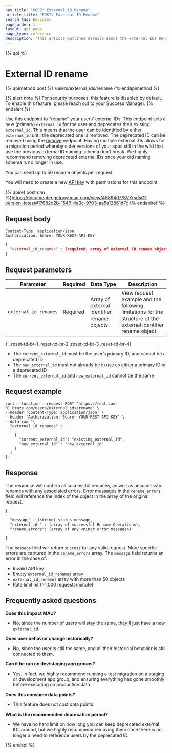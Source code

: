 ```yaml
---
nav_title: "POST: External ID Rename"
article_title: "POST: External ID Rename"
search_tag: Endpoint
page_order: 1
layout: api_page
page_type: reference
description: "This article outlines details about the external IDs Rename endpoint."
---
```


{% api %}
# External ID rename
{% apimethod post %}
/users/external_ids/rename
{% endapimethod %}

{% alert note %}
For security purposes, this feature is disabled by default. To enable this feature, please reach out to your Success Manager.
{% endalert %}

Use this endpoint to "rename" your users' external IDs. This endpoint sets a new (primary) `external_id` for the user and deprecates their existing `external_id`. This means that the user can be identified by either `external_id` until the deprecated one is removed. The deprecated ID can be removed using the [remove]({{site.baseurl}}/api/endpoints/user_data/external_id_migration/post_external_ids_remove) endpoint. Having multiple external IDs allows for a migration period whereby older versions of your apps still in the wild that use the previous external ID naming schema don’t break. We highly recommend removing deprecated external IDs once your old naming schema is no longer in use.

You can send up to 50 rename objects per request.

You will need to create a new [API key]({{site.baseurl}}/api/api_key/) with permissions for this endpoint.

{% apiref postman %}https://documenter.getpostman.com/view/4689407/SVYrsdsG?version=latest#17682d2b-1546-4a3c-9703-aa5a12861d7c {% endapiref %}

## Request body

```
Content-Type: application/json
Authorization: Bearer YOUR-REST-API-KEY
```

```json
{
  "external_id_renames" : (required, array of external ID rename objects)
}
```

## Request parameters

| Parameter             | Required | Data Type                                   | Description                                                                                                    |
| --------------------- | -------- | ------------------------------------------- | -------------------------------------------------------------------------------------------------------------- |
| `external_id_renames` | Required | Array of external identifier rename objects | View request example and the following limitations for the structure of the external identifier rename object. |
{: .reset-td-br-1 .reset-td-br-2 .reset-td-br-3  .reset-td-br-4}

- The `current_external_id` must be the user’s primary ID, and cannot be a deprecated ID
- The `new_external_id` must not already be in use as either a primary ID or a deprecated ID
- The `current_external_id` and `new_external_id` cannot be the same

## Request example
```
curl --location --request POST 'https://rest.iad-01.braze.com/users/external_ids/rename' \
--header 'Content-Type: application/json' \
--header 'Authorization: Bearer YOUR-REST-API-KEY' \
--data-raw '{
  "external_id_renames" : 
  [
    {
      "current_external_id": "existing_external_id",
      "new_external_id" : "new_external_id"
    }
  ]
}'
```

## Response
The response will confirm all successful renames, as well as unsuccessful renames with any associated errors. Error messages in the `rename_errors` field will reference the index of the object in the array of the original request.

```
{

  "message" : (string) status message,
  "external_ids" : (array of successful Rename Operations),
  "rename_errors": (array of any <minor error message>)

}
```

The `message` field will return `success` for any valid request. More specific errors are captured in the `rename_errors` array. The `message` field returns an error in the case of:
- Invalid API key
- Empty `external_id_renames` array
- `external_id_renames` array with more than 50 objects
- Rate limit hit (>1,000 requests/minute)

## Frequently asked questions

__Does this impact MAU?__
- No, since the number of users will stay the same, they’ll just have a new `external_id`.

__Does user behavior change historically?__
- No, since the user is still the same, and all their historical behavior is still connected to them.

__Can it be run on dev/staging app groups?__
- Yes. In fact, we highly recommend running a test migration on a staging or development app group, and ensuring everything has gone smoothly before executing on production data.

__Does this consume data points?__
- This feature does not cost data points.

__What is the recommended deprecation period?__
- We have no hard limit on how long you can keep deprecated external IDs around, but we highly recommend removing them once there is no longer a need to reference users by the deprecated ID.

{% endapi %}
